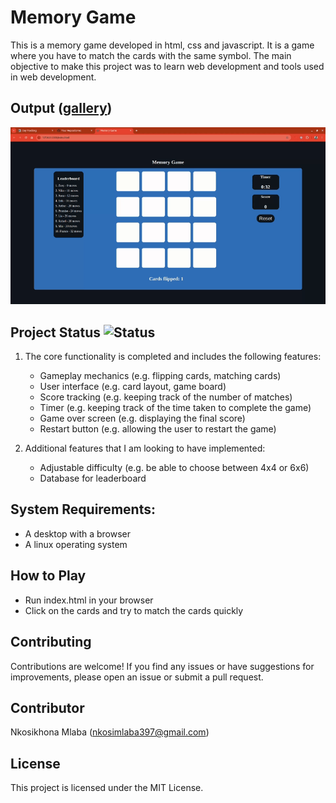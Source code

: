 # Memory Game
This is a memory game developed in html, css and javascript. It is a game where you have to match the cards with the same symbol. The main objective to make this project was to learn web development and tools used in web development.


## Output ([gallery](program-output/Gallery.md))
![Demo Video](program-output/memorygamevideo.gif)


## Project Status ![Status](https://img.shields.io/badge/status-completed-brightgreen)

1. The core functionality is completed and includes the following features:
    - Gameplay mechanics (e.g. flipping cards, matching cards)
    - User interface (e.g. card layout, game board)
    - Score tracking (e.g. keeping track of the number of matches)
    - Timer (e.g. keeping track of the time taken to complete the game)
    - Game over screen (e.g. displaying the final score)
    - Restart button (e.g. allowing the user to restart the game)


2. Additional features that I am looking to have implemented:
    - Adjustable difficulty (e.g. be able to choose between 4x4 or 6x6)
    - Database for leaderboard

## System Requirements:
- A desktop with a browser
- A linux operating system

## How to Play
- Run index.html in your browser
- Click on the cards and try to match the cards quickly
    
## Contributing

Contributions are welcome! If you find any issues or have suggestions for improvements, please open an issue or submit a pull request.

## Contributor

Nkosikhona Mlaba (nkosimlaba397@gmail.com)

## License

This project is licensed under the MIT License.